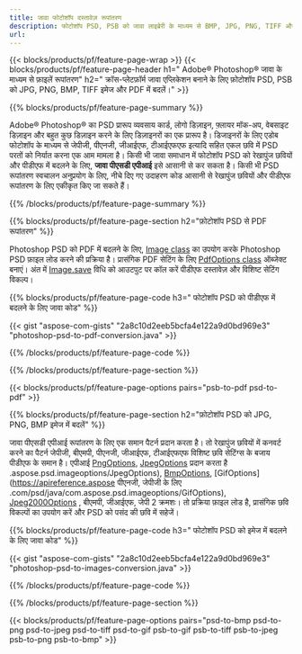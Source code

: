```yaml
---
title: जावा फोटोशॉप दस्तावेज़ रूपांतरण
description: फोटोशॉप PSD, PSB को जावा लाइब्रेरी के माध्यम से BMP, JPG, PNG, TIFF और PDF सहित छवियों में बदलें।
url: 
---
```


{{< blocks/products/pf/feature-page-wrap >}}
{{< blocks/products/pf/feature-page-header h1=" Adobe® Photoshop® जावा के माध्यम से फ़ाइलें रूपांतरण" h2=" क्रॉस-प्लेटफ़ॉर्म जावा एप्लिकेशन बनाने के लिए फ़ोटोशॉप PSD, PSB को JPG, PNG, BMP, TIFF इमेज और PDF में बदलें।" >}}

{{% blocks/products/pf/feature-page-summary %}}

Adobe® Photoshop® का PSD प्रारूप व्यवसाय कार्ड, लोगो डिज़ाइन, फ़्लायर मॉक-अप, वेबसाइट डिज़ाइन और बहुत कुछ डिज़ाइन करने के लिए डिज़ाइनरों का एक प्रारूप है। डिजाइनरों के लिए एडोब फोटोशॉप के माध्यम से जेपीजी, पीएनजी, जीआईएफ, टीआईएफएफ इत्यादि सहित एकल छवि में PSD परतों को निर्यात करना एक आम मामला है। किसी भी जावा समाधान में फोटोशॉप PSD को रेखापुंज छवियों और पीडीएफ में बदलने के लिए, **जावा पीएसडी एपीआई** इसे आसानी से कर सकता है। किसी भी PSD रूपांतरण स्वचालन अनुप्रयोग के लिए, नीचे दिए गए उदाहरण कोड आसानी से रेखापुंज छवियों और पीडीएफ रूपांतरण के लिए एकीकृत किए जा सकते हैं।

{{% /blocks/products/pf/feature-page-summary  %}}

{{% blocks/products/pf/feature-page-section  h2="फ़ोटोशॉप PSD से PDF रूपांतरण" %}}

Photoshop PSD को PDF में बदलने के लिए, [Image class](https://apireference.aspose.com/psd/java/com.aspose.psd/Image) का उपयोग करके Photoshop PSD फ़ाइल लोड करने की प्रक्रिया है। प्रासंगिक PDF सेटिंग के लिए [PdfOptions class](https://apireference.aspose.com/psd/java/com.aspose.psd.imageoptions/PdfOptions) ऑब्जेक्ट बनाएं। अंत में [Image.save](https://apireference.aspose.com/psd/java/com.aspose.psd/Image#save-java.lang.String-com.aspose.psd.ImageOptionsBase-) विधि को आउटपुट पर कॉल करें पीडीएफ दस्तावेज़ और विशिष्ट सेटिंग विकल्प।

{{% blocks/products/pf/feature-page-code h3=" फोटोशॉप PSD को पीडीएफ में बदलने के लिए जावा कोड" %}}

{{< gist "aspose-com-gists" "2a8c10d2eeb5bcfa4e122a9d0bd969e3" "photoshop-psd-to-pdf-conversion.java" >}}

{{% /blocks/products/pf/feature-page-code  %}}

{{% /blocks/products/pf/feature-page-section %}}

{{< blocks/products/pf/feature-page-options pairs="psb-to-pdf psd-to-pdf" >}}

{{% blocks/products/pf/feature-page-section  h2="फ़ोटोशॉप PSD को JPG, PNG, BMP इमेज में बदलें" %}}

जावा पीएसडी एपीआई रूपांतरण के लिए एक समान पैटर्न प्रदान करता है। तो रेखापुंज छवियों में कनवर्ट करने का पैटर्न जेपीजी, बीएमपी, पीएनजी, जीआईएफ, टीआईएफएफ विशिष्ट छवि सेटिंग्स के बजाय पीडीएफ के समान है। एपीआई [PngOptions](https://apireference.aspose.com/psd/java/com.aspose.psd.imageoptions/PngOptions), [JpegOptions](https://apireference.aspose.com/psd/java/com) प्रदान करता है .aspose.psd.imageoptions/JpegOptions), [BmpOptions](https://apireference.aspose.com/psd/java/com.aspose.psd.imageoptions/BmpOptions), [GifOptions](https://apireference.aspose पीएनजी, जेपीजी के लिए .com/psd/java/com.aspose.psd.imageoptions/GifOptions), [Jpeg2000Options](https://apireference.aspose.com/psd/java/com.aspose.psd.imageoptions/Jpeg2000Options) , बीएमपी, जीआईएफ, जेपी 2 क्रमशः। तो प्रक्रिया फ़ाइल लोड है, प्रासंगिक छवि विकल्पों का उपयोग करें और PSD को पसंद की छवि में सहेजें।

{{% blocks/products/pf/feature-page-code h3=" फोटोशॉप PSD को इमेज में बदलने के लिए जावा कोड" %}}

{{< gist "aspose-com-gists" "2a8c10d2eeb5bcfa4e122a9d0bd969e3" "photoshop-psd-to-images-conversion.java" >}}

{{% /blocks/products/pf/feature-page-code  %}}

{{% /blocks/products/pf/feature-page-section %}}

{{< blocks/products/pf/feature-page-options pairs="psd-to-bmp psd-to-png psd-to-jpeg psd-to-tiff psd-to-gif psb-to-gif psb-to-tiff psb-to-jpeg psb-to-png psb-to-bmp" >}}
